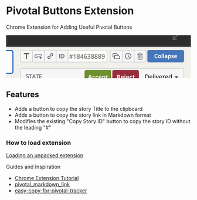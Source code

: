 # Pivotal Buttons Extension
Chrome Extension for Adding Useful Pivotal Buttons

![Buttons](./images/Pivotal-Buttons.png)

## Features
* Adds a button to copy the story Title to the clipboard
* Adds a button to copy the story link in Markdown format
* Modifies the existing "Copy Story ID" button to copy the story ID without the leading "#"

### How to load extension
[Loading an unpacked extension](https://developer.chrome.com/docs/extensions/mv3/getstarted/development-basics/#load-unpacked)


Guides and Inspiration
 * [Chrome Extension Tutorial](https://developer.chrome.com/docs/extensions/mv3/getstarted/)
 * [pivotal_markdown_link](https://github.com/hjdarnel/pivotal_markdown_link)
 * [easy-copy-for-pivotal-tracker](https://github.com/fukayatsu/easy-copy-for-pivotal-tracker)

